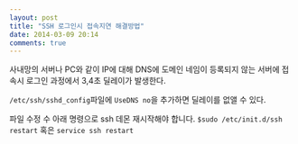 ```yaml
---
layout: post
title: "SSH 로그인시 접속지연 해결방법"
date: 2014-03-09 20:14
comments: true
---
```


사내망의 서버나 PC와 같이 IP에 대해 DNS에 도메인 네임이 등록되지 않는 서버에 접속시 로그인 과정에서 3,4초 딜레이가 발생한다.

`/etc/ssh/sshd_config`파일에 `UseDNS no`을 추가하면 딜레이를 없앨 수 있다.

파일 수정 수 아래 명령으로 ssh 데몬 재시작해야 합니다.
`$sudo /etc/init.d/ssh restart` 혹은 `service ssh restart`
